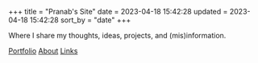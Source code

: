 +++
title = "Pranab's Site"
date = 2023-04-18 15:42:28
updated = 2023-04-18 15:42:28
sort_by = "date"
+++

Where I share my thoughts, ideas, projects,
and (mis)information.

<nav>
  <a href="/portfolio">Portfolio</a>
  <a href="/about">About</a>
  <a href="/links">Links</a>
</nav>

<!--
I'm a designer by trade, but also
a (bad) hobbyist programmer and software enthusiast.
(CLI and keyboard driven, especially.)
-->

<!--
## Re&shy;commend&shy;ed

- [Lispy Templates](@/lispy-templates.md): 
  An idea for using s-expressions inside plain text files
  for templating.
- [Do More in Your Minecraft Worlds](@/minecraft-enhanced.md): 
  Ideas for enhancing the Minecraft experience
  for people who don't have much time.
- [DIY (Fish) Shell Templating](@/shell-templating.md):
  How to create templates using the Fish shell.
-->
